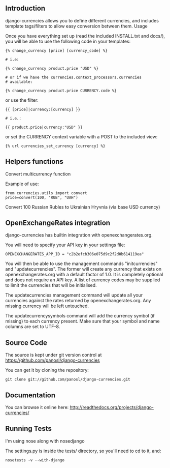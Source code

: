Introduction
------------

django-currencies allows you to define different currencies, and includes
template tags/filters to allow easy conversion between them.
Usage

Once you have everything set up (read the included INSTALL.txt and
docs/), you will be able to use the following code in your templates:

    {% change_currency [price] [currency_code] %}

    # i.e:

    {% change_currency product.price "USD" %}

    # or if we have the currencies.context_processors.currencies
    # available:

    {% change_currency product.price CURRENCY.code %}

or use the filter:

    {{ [price]|currency:[currency] }}

    # i.e.:

    {{ product.price|currency:"USD" }}

or set the CURRENCY context variable with a POST to the included view:

    {% url currencies_set_currency [currency] %}


Helpers functions
-----------------

Convert multicurrency function

Example of use:

    from currencies.utils import convert
    price=convert(100, "RUB", "UAH")

Convert 100 Russian Rubles to Ukrainian Hryvnia (via base USD currency)


OpenExchangeRates integration
-----------------------------

django-currencies has builtin integration with openexchangerates.org.

You will need to specify your API key in your settings file:

    OPENEXCHANGERATES_APP_ID = "c2b2efcb306e075d9c2f2d0b614119ea"

You will then be able to use the management commands "initcurrencies" and "updatecurrencies".
The former will create any currency that exists on openexchangerates.org with a default
factor of 1.0. It is completely optional and does not require an API key. A list of currency codes may be supplied to
limit the currencies that will be initialised.

The updatecurrencies management command will update all your currencies against the rates
returned by openexchangerates.org. Any missing currency will be left untouched.

The updatecurrencysymbols command will add the currency symbol (if missing) to each currency present. Make sure that
your symbol and name columns are set to UTF-8.


Source Code
-----------

The source is kept under git version control at https://github.com/panosl/django-currencies

You can get it by cloning the repository:

    git clone git://github.com/panosl/django-currencies.git


Documentation
-------------

You can browse it online here: http://readthedocs.org/projects/django-currencies/


Running Tests
-------------

I'm using nose along with nosedjango

The settings.py is inside the tests/ directory, so you'll need to cd to it, and:

    nosetests -v --with-django
